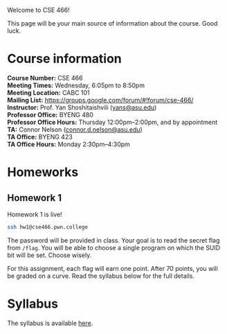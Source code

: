 Welcome to CSE 466!

This page will be your main source of information about the course.
Good luck.

# Course information

**Course Number:** CSE 466 <br>
**Meeting Times:** Wednesday, 6:05pm to 8:50pm <br>
**Meeting Location:** CABC 101 <br>
**Mailing List:** https://groups.google.com/forum/#!forum/cse-466/ <br>
**Instructor:** Prof. Yan Shoshitaishvili (yans@asu.edu) <br>
**Professor Office:** BYENG 480 <br>
**Professor Office Hours:** Thursday 12:00pm–2:00pm, and by appointment <br>
**TA:** Connor Nelson (connor.d.nelson@asu.edu) <br>
**TA Office:** BYENG 423 <br>
**TA Office Hours:** Monday 2:30pm–4:30pm <br>

# Homeworks

## Homework 1

Homework 1 is live!

```bash
ssh hw1@cse466.pwn.college
```

The password will be provided in class.
Your goal is to read the secret flag from `/flag`.
You will be able to choose a single program on which the SUID bit will be set.
Choose wisely.

For this assignment, each flag will earn one point.
After 70 points, you will be graded on a curve.
Read the syllabus below for the full details.

# Syllabus

The syllabus is available [here](syllabus.html).
